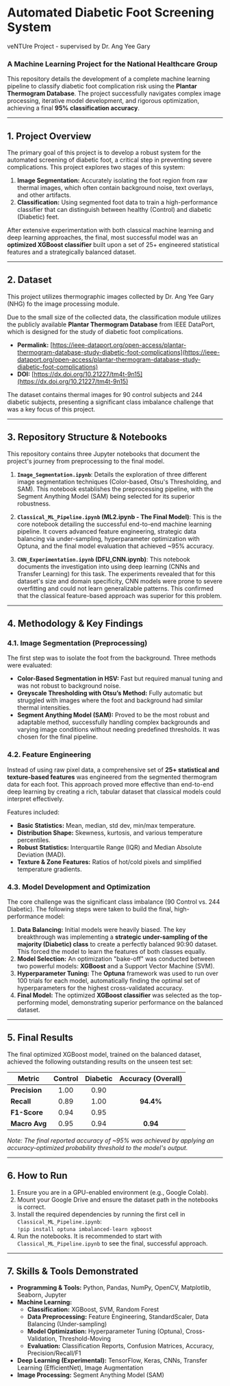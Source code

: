 # Automated Diabetic Foot Screening System
veNTUre Project - supervised by Dr. Ang Yee Gary

### A Machine Learning Project for the National Healthcare Group

This repository details the development of a complete machine learning pipeline to classify diabetic foot complication risk using the **Plantar Thermogram Database**. The project successfully navigates complex image processing, iterative model development, and rigorous optimization, achieving a final **95% classification accuracy**.

---

## 1. Project Overview

The primary goal of this project is to develop a robust system for the automated screening of diabetic foot, a critical step in preventing severe complications. This project explores two stages of this system:

1.  **Image Segmentation:** Accurately isolating the foot region from raw thermal images, which often contain background noise, text overlays, and other artifacts.
2.  **Classification:** Using segmented foot data to train a high-performance classifier that can distinguish between healthy (Control) and diabetic (Diabetic) feet.

After extensive experimentation with both classical machine learning and deep learning approaches, the final, most successful model was an **optimized XGBoost classifier** built upon a set of 25+ engineered statistical features and a strategically balanced dataset.

---

## 2. Dataset

This project utilizes thermographic images collected by Dr. Ang Yee Gary (NHG) fo the image processing module.

Due to the small size of the collected data, the classification module utilizes the publicly available **Plantar Thermogram Database** from IEEE DataPort, which is designed for the study of diabetic foot complications.

-   **Permalink:** [https://ieee-dataport.org/open-access/plantar-thermogram-database-study-diabetic-foot-complications](https://ieee-dataport.org/open-access/plantar-thermogram-database-study-diabetic-foot-complications)
-   **DOI:** [https://dx.doi.org/10.21227/tm4t-9n15](https://dx.doi.org/10.21227/tm4t-9n15)

The dataset contains thermal images for 90 control subjects and 244 diabetic subjects, presenting a significant class imbalance challenge that was a key focus of this project.

---

## 3. Repository Structure & Notebooks

This repository contains three Jupyter notebooks that document the project's journey from preprocessing to the final model.

1.  **`Image_Segmentation.ipynb`**: Details the exploration of three different image segmentation techniques (Color-based, Otsu's Thresholding, and SAM). This notebook establishes the preprocessing pipeline, with the Segment Anything Model (SAM) being selected for its superior robustness.

2.  **`Classical_ML_Pipeline.ipynb` (ML2.ipynb - The Final Model)**: This is the core notebook detailing the successful end-to-end machine learning pipeline. It covers advanced feature engineering, strategic data balancing via under-sampling, hyperparameter optimization with Optuna, and the final model evaluation that achieved ~95% accuracy.

3.  **`CNN_Experimentation.ipynb` (DFU_CNN.ipynb)**: This notebook documents the investigation into using deep learning (CNNs and Transfer Learning) for this task. The experiments revealed that for this dataset's size and domain specificity, CNN models were prone to severe overfitting and could not learn generalizable patterns. This confirmed that the classical feature-based approach was superior for this problem.

---

## 4. Methodology & Key Findings

### 4.1. Image Segmentation (Preprocessing)

The first step was to isolate the foot from the background. Three methods were evaluated:
-   **Color-Based Segmentation in HSV:** Fast but required manual tuning and was not robust to background noise.
-   **Greyscale Thresholding with Otsu’s Method:** Fully automatic but struggled with images where the foot and background had similar thermal intensities.
-   **Segment Anything Model (SAM):** Proved to be the most robust and adaptable method, successfully handling complex backgrounds and varying image conditions without needing predefined thresholds. It was chosen for the final pipeline.

### 4.2. Feature Engineering

Instead of using raw pixel data, a comprehensive set of **25+ statistical and texture-based features** was engineered from the segmented thermogram data for each foot. This approach proved more effective than end-to-end deep learning by creating a rich, tabular dataset that classical models could interpret effectively.

Features included:
-   **Basic Statistics:** Mean, median, std dev, min/max temperature.
-   **Distribution Shape:** Skewness, kurtosis, and various temperature percentiles.
-   **Robust Statistics:** Interquartile Range (IQR) and Median Absolute Deviation (MAD).
-   **Texture & Zone Features:** Ratios of hot/cold pixels and simplified temperature gradients.

### 4.3. Model Development and Optimization

The core challenge was the significant class imbalance (90 Control vs. 244 Diabetic). The following steps were taken to build the final, high-performance model:

1.  **Data Balancing:** Initial models were heavily biased. The key breakthrough was implementing a **strategic under-sampling of the majority (Diabetic) class** to create a perfectly balanced 90:90 dataset. This forced the model to learn the features of both classes equally.
2.  **Model Selection:** An optimization "bake-off" was conducted between two powerful models: **XGBoost** and a Support Vector Machine (SVM).
3.  **Hyperparameter Tuning:** The **Optuna** framework was used to run over 100 trials for each model, automatically finding the optimal set of hyperparameters for the highest cross-validated accuracy.
4.  **Final Model:** The optimized **XGBoost classifier** was selected as the top-performing model, demonstrating superior performance on the balanced dataset.

---

## 5. Final Results

The final optimized XGBoost model, trained on the balanced dataset, achieved the following outstanding results on the unseen test set:

| Metric             | Control | Diabetic | **Accuracy (Overall)** |
| ------------------ | :-----: | :------: | :--------------------: |
| **Precision**      |  1.00   |   0.90   |                        |
| **Recall**         |  0.89   |   1.00   |         **94.4%**        |
| **F1-Score**       |  0.94   |   0.95   |                        |
| **Macro Avg**      |  0.95   |   0.94   |         **0.94**         |

*Note: The final reported accuracy of ~95% was achieved by applying an accuracy-optimized probability threshold to the model's output.*

---

## 6. How to Run

1.  Ensure you are in a GPU-enabled environment (e.g., Google Colab).
2.  Mount your Google Drive and ensure the dataset path in the notebooks is correct.
3.  Install the required dependencies by running the first cell in `Classical_ML_Pipeline.ipynb`:  
    `!pip install optuna imbalanced-learn xgboost`
4.  Run the notebooks. It is recommended to start with `Classical_ML_Pipeline.ipynb` to see the final, successful approach.

---

## 7. Skills & Tools Demonstrated

*   **Programming & Tools:** Python, Pandas, NumPy, OpenCV, Matplotlib, Seaborn, Jupyter
*   **Machine Learning:**
    *   **Classification:** XGBoost, SVM, Random Forest
    *   **Data Preprocessing:** Feature Engineering, StandardScaler, Data Balancing (Under-sampling)
    *   **Model Optimization:** Hyperparameter Tuning (Optuna), Cross-Validation, Threshold-Moving
    *   **Evaluation:** Classification Reports, Confusion Matrices, Accuracy, Precision/Recall/F1
*   **Deep Learning (Experimental):** TensorFlow, Keras, CNNs, Transfer Learning (EfficientNet), Image Augmentation
*   **Image Processing:** Segment Anything Model (SAM)
